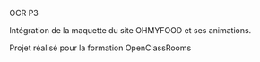 OCR P3

Intégration de la maquette du site OHMYFOOD et ses animations.

Projet réalisé pour la formation OpenClassRooms
